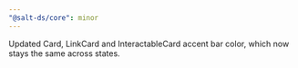 ```yaml
---
"@salt-ds/core": minor
---
```


Updated Card, LinkCard and InteractableCard accent bar color, which now stays the same across states.
